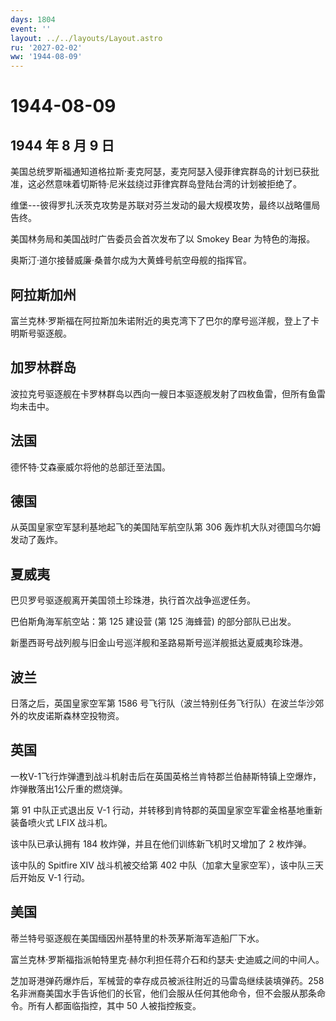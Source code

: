 ```yaml
---
days: 1804
event: ''
layout: ../../layouts/Layout.astro
ru: '2027-02-02'
ww: '1944-08-09'
---
```


# 1944-08-09

## 1944 年 8 月 9 日

美国总统罗斯福通知道格拉斯·麦克阿瑟，麦克阿瑟入侵菲律宾群岛的计划已获批准，这必然意味着切斯特·尼米兹绕过菲律宾群岛登陆台湾的计划被拒绝了。

维堡---彼得罗扎沃茨克攻势是苏联对芬兰发动的最大规模攻势，最终以战略僵局告终。

美国林务局和美国战时广告委员会首次发布了以 Smokey Bear 为特色的海报。

奥斯汀·道尔接替威廉·桑普尔成为大黄蜂号航空母舰的指挥官。

## 阿拉斯加州

富兰克林·罗斯福在阿拉斯加朱诺附近的奥克湾下了巴尔的摩号巡洋舰，登上了卡明斯号驱逐舰。

## 加罗林群岛

波拉克号驱逐舰在卡罗林群岛以西向一艘日本驱逐舰发射了四枚鱼雷，但所有鱼雷均未击中。

## 法国

德怀特·艾森豪威尔将他的总部迁至法国。

## 德国

从英国皇家空军瑟利基地起飞的美国陆军航空队第 306
轰炸机大队对德国乌尔姆发动了轰炸。

## 夏威夷

巴贝罗号驱逐舰离开美国领土珍珠港，执行首次战争巡逻任务。

巴伯斯角海军航空站：第 125 建设营 (第 125 海蜂营) 的部分部队已出发。

新墨西哥号战列舰与旧金山号巡洋舰和圣路易斯号巡洋舰抵达夏威夷珍珠港。

## 波兰

日落之后，英国皇家空军第 1586
号飞行队（波兰特别任务飞行队）在波兰华沙郊外的坎皮诺斯森林空投物资。

## 英国

一枚V-1飞行炸弹遭到战斗机射击后在英国英格兰肯特郡兰伯赫斯特镇上空爆炸，炸弹散落出1公斤重的燃烧弹。

第 91 中队正式退出反 V-1
行动，并转移到肯特郡的英国皇家空军霍金格基地重新装备喷火式 LFIX 战斗机。

该中队已承认拥有 184 枚炸弹，并且在他们训练新飞机时又增加了 2 枚炸弹。

该中队的 Spitfire XIV 战斗机被交给第 402
中队（加拿大皇家空军），该中队三天后开始反 V-1 行动。

## 美国

蒂兰特号驱逐舰在美国缅因州基特里的朴茨茅斯海军造船厂下水。

富兰克林·罗斯福指派帕特里克·赫尔利担任蒋介石和约瑟夫·史迪威之间的中间人。

芝加哥港弹药爆炸后，军械营的幸存成员被派往附近的马雷岛继续装填弹药。258
名非洲裔美国水手告诉他们的长官，他们会服从任何其他命令，但不会服从那条命令。所有人都面临指控，其中
50 人被指控叛变。